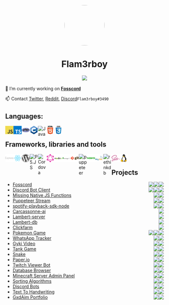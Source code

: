 <p align="center">    
    <img style="border-radius: 100px" width="128" height="128" src="https://user-images.githubusercontent.com/34555296/120018801-eda07a80-bfe7-11eb-8b73-bd245bfad998.png">
</p>
<h1 align="center">Flam3rboy</h1>

<p align="center">    
    <img src="https://github.com/Flam3rboy/Flam3rboy/blob/master/github-metrics.svg">
</p>

🔭 I’m currently working on **[Fosscord](https://github.com/fosscord/fosscord)**

📫 Contact [Twitter](https://twitter.com/Flam3rboy), [Reddit](https://www.reddit.com/user/flam3rboy), [Discord](https://discord.com/users/311129357362135041)``Flam3rboy#3490`` 

## Languages:

<p>
    <a href="https://wikipedia.org/wiki/JavaScript">
        <img align="left" alt="JavaScript" width="26px" src="https://raw.githubusercontent.com/github/explore/80688e429a7d4ef2fca1e82350fe8e3517d3494d/topics/javascript/javascript.png" />
    </a>
    <a href="https://www.typescriptlang.org/">
        <img align="left" alt="TypeScript" width="26px" src="https://github.com/github/explore/blob/main/topics/typescript/typescript.png?raw=true" />
    </a>
    <a href="https://www.php.net">
        <img align="left" alt="PHP" width="26px" src="https://github.com/github/explore/blob/main/topics/php/php.png?raw=true" />
    </a>
    <a href="https://wikipedia.org/wiki/C++">
        <img align="left" alt="C++" width="26px" src="https://github.com/github/explore/blob/main/topics/cpp/cpp.png?raw=true" />
    </a>
    <a href="https://www.java.com/">
        <img align="left" alt="Java" width="26px" src="https://icon-library.com/images/java-icon-images/java-icon-images-6.jpg" />
    </a>
    <a href="https://wikipedia.org/wiki/HTML">
        <img align="left" alt="HTML5" width="26px" src="https://raw.githubusercontent.com/github/explore/80688e429a7d4ef2fca1e82350fe8e3517d3494d/topics/html/html.png" />
    </a>
    <a href="https://en.wikipedia.org/wiki/CSS">
        <img align="left" alt="CSS3" width="26px" src="https://raw.githubusercontent.com/github/explore/80688e429a7d4ef2fca1e82350fe8e3517d3494d/topics/css/css.png" />
    </a>
</p>

<br />

## Frameworks, libraries and tools

<p>
    <a href="http://expressjs.com/">
        <img align="left" alt="Express.js" width="26px" src="https://github.com/github/explore/blob/main/topics/express/express.png?raw=true" />
    </a>
    <a href="http://reactjs.org/">
        <img align="left" alt="React" width="26px" src="https://raw.githubusercontent.com/github/explore/80688e429a7d4ef2fca1e82350fe8e3517d3494d/topics/react/react.png" />
    </a>
    <a href="http://wordpress.org/">
        <img align="left" alt="Wordpress" width="26px" src="https://github.com/github/explore/blob/main/topics/wordpress/wordpress.png?raw=true" />
    </a>
    <a href="http://p5js.org/">
        <img align="left" alt="P5.JS" width="26px" src="https://miro.medium.com/max/790/0*VBze2-2kX06fDv8A." />
    </a>
    <a href="https://cordova.apache.org/">
        <img align="left" alt="Cordova" width="26px" src="https://cordova.apache.org/static/img/cordova_bot.png" />
    </a>
    <a href="https://graphql.org/">
        <img align="left" alt="GraphQL" width="26px" src="https://raw.githubusercontent.com/github/explore/80688e429a7d4ef2fca1e82350fe8e3517d3494d/topics/graphql/graphql.png" />
    </a>
    <a href="https://nodejs.org/">
        <img align="left" alt="Node.js" width="26px" src="https://raw.githubusercontent.com/devicons/devicon/master/icons/nodejs/nodejs-original-wordmark.svg" />
    </a>
    <a href="https://www.mongodb.com/">
        <img align="left" alt="MongoDB" width="26px" src="https://raw.githubusercontent.com/github/explore/80688e429a7d4ef2fca1e82350fe8e3517d3494d/topics/mongodb/mongodb.png" />
    </a>
    <a href="https://github.com/flam3rboy">
        <img align="left" alt="Git" width="26px" src="https://raw.githubusercontent.com/github/explore/80688e429a7d4ef2fca1e82350fe8e3517d3494d/topics/git/git.png" />
    </a>
    <a href="https://pptr.dev/">
        <img align="left" alt="puppeteer" width="26px" src="https://www.vectorlogo.zone/logos/pptrdev/pptrdev-official.svg"  />
    </a>
    <a href="https://www.nginx.com/">
        <img align="left" alt="nginx" width="26px" src="https://raw.githubusercontent.com/devicons/devicon/master/icons/nginx/nginx-original.svg"  />
    </a>
    <a href="https://www.mysql.com/de/">
        <img align="left" alt="mysql" width="26px" src="https://raw.githubusercontent.com/devicons/devicon/master/icons/mysql/mysql-original-wordmark.svg"  />
    </a>
    <a href="https://rethinkdb.com/">
        <img align="left" alt="rethinkdb" width="26px" src="https://landscape.cncf.io/logos/rethink-db.svg"  />
    </a>
    <a href="https://sass-lang.com/">
        <img align="left" alt="Sass" width="26px" src="https://raw.githubusercontent.com/github/explore/80688e429a7d4ef2fca1e82350fe8e3517d3494d/topics/sass/sass.png" />
    </a>
    <a href="https://www.linux.org/">
        <img align="left" alt="Linux" width="26px" src="https://github.com/github/explore/blob/main/topics/linux/linux.png?raw=true" />
    </a>
</p>

<br/>

<p>
<h2>Projects</h2>
</p>

<ul>
	<li>
		<a href="https://github.com/fosscord/fosscord">Fosscord
		<img align="right" src="https://img.shields.io/opencollective/all/fosscord">
		<img align="right" src="https://img.shields.io/github/contributors/fosscord/fosscord">
		<img align="right" src="https://img.shields.io/github/stars/fosscord/fosscord">
		</a>
	</li>
	<li>
		<a href="https://github.com/Flam3rboy/discord-bot-client">
			Discord Bot Client
			<img align="right" src="https://img.shields.io/github/languages/top/flam3rboy/discord-bot-client?color=e34c25">
			<img align="right" src="https://img.shields.io/github/downloads/flam3rboy/discord-bot-client/total">
			<img align="right" src="https://img.shields.io/github/stars/Flam3rboy/discord-bot-client">
		</a>
	</li>
	<li>
		<a href="https://github.com/Flam3rboy/missing-native-JS-functions">
		Missing Native JS Functions
		</a>
		<a href="https://www.npmjs.com/package/missing-native-js-functions">
		<img align="right" src="https://img.shields.io/github/languages/top/flam3rboy/missing-native-JS-functions?color=2d7389">
		<img align="right" src="https://img.shields.io/npm/dt/missing-native-js-functions">
		</a>
	</li>
	<li>
		<a href="https://github.com/Flam3rboy/puppeteer-stream">
		Puppeteer Stream
		</a>
		<a href="https://www.npmjs.com/package/puppeteer-stream">
		<img align="right" src="https://img.shields.io/github/languages/top/flam3rboy/puppeteer-stream?color=2d7389">
		<img align="right" src="https://img.shields.io/npm/dt/puppeteer-stream">
		</a>
	</li>
	<li>
		<a href="https://github.com/Flam3rboy/spotify-playback-sdk-node">
		spotify-playback-sdk-node
		</a>
		<a href="https://www.npmjs.com/package/spotify-playback-sdk-node">
		<img align="right" src="https://img.shields.io/github/languages/top/flam3rboy/spotify-playback-sdk-node?color=2d7389">
		<img align="right" src="https://img.shields.io/npm/dt/spotify-playback-sdk-node">
		</a>
	</li>
	<li>
		<a href="https://github.com/Flam3rboy/carcassonne-ai">
		Carcassonne-ai
		<img align="right" src="https://img.shields.io/github/languages/top/flam3rboy/carcassonne-ai?color=2d7389">
		</a>
	</li>
	<li>
		<a href="https://github.com/Flam3rboy/Lambert-server">
		Lambert-server
		<img align="right" src="https://img.shields.io/github/languages/top/flam3rboy/lambert-server?color=2d7389">
		</a>
	</li>
	<li>
		<a href="https://github.com/Flam3rboy/Lambert-db">
		Lambert-db
		<img align="right" src="https://img.shields.io/github/languages/top/flam3rboy/lambert-db?color=2d7389">
		</a>
	</li>
	<li>
		<a href="https://github.com/Flam3rboy/clickfarm">
		Clickfarm
		<img align="right" src="https://img.shields.io/github/languages/top/flam3rboy/clickfarm?color=2d7389">
		</a>
	</li>
	<li>
		<a href="https://github.com/Flam3rboy/PokemonGame">Pokemon Game
		<img align="right" src="https://img.shields.io/github/languages/top/flam3rboy/pokemongame?color=b0721a">
		<img align="right" src="https://img.shields.io/badge/archived-5c5c5c">
		<img align="right" src="https://img.shields.io/github/contributors/flam3rboy/pokemongame">
		</a>
	</li>
	<li>
		<a href="https://github.com/Flam3rboy/whatsapp-tracker">
		WhatsApp Tracker
		<img align="right" src="https://img.shields.io/github/languages/top/flam3rboy/whatsapp-tracker?color=2d7389">
		<img align="right" src="https://img.shields.io/badge/archived-5c5c5c">
		</a>
	</li>
	<li>
		<a href="https://github.com/Flam3rboy/gykivideo">
		Gyki Video
		<img align="right" src="https://img.shields.io/github/languages/top/flam3rboy/gykivideo?color=f0e05a">
		<img align="right" src="https://img.shields.io/badge/archived-5c5c5c">
		</a>
	</li>
	<li>
		<a href="https://github.com/Flam3rboy/TankGame">
		Tank Game
		<img align="right" src="https://img.shields.io/github/languages/top/flam3rboy/TankGame?color=f0e05a">
		<img align="right" src="https://img.shields.io/badge/archived-5c5c5c">
		</a>
	</li>
	<li>
		<a href="https://github.com/Flam3rboy/snake">
		Snake
		<img align="right" src="https://img.shields.io/github/languages/top/flam3rboy/snake?color=f44b7d">
		<img align="right" src="https://img.shields.io/badge/archived-5c5c5c">
		</a>
	</li>
	<li>
		<a href="https://github.com/Flam3rboy/paper.io">
		Paper.io
		<img align="right" src="https://img.shields.io/github/languages/top/flam3rboy/paper.io?color=f44b7d">
		<img align="right" src="https://img.shields.io/badge/archived-5c5c5c">
		</a>
	</li>
	<li>
		<a href="https://github.com/Flam3rboy/twitch-viewer-bot">
		Twitch Viewer Bot
		<img align="right" src="https://img.shields.io/github/languages/top/flam3rboy/twitch-viewer-bot?color=f0e05a">
		<img align="right" src="https://img.shields.io/badge/archived-5c5c5c">
		</a>
	</li>
	<li>
		<a href="https://github.com/Flam3rboy/Database-Browser">
		Database Browser
		<img align="right" src="https://img.shields.io/github/languages/top/flam3rboy/database-browser?color=f0e05a">
		<img align="right" src="https://img.shields.io/badge/archived-5c5c5c">
		</a>
	</li>
	<li>
		<a href="https://github.com/Flam3rboy/minecraft-server-admin-panel">
		Minecraft Server Admin Panel
		<img align="right" src="https://img.shields.io/github/languages/top/flam3rboy/minecraft-server-admin-panel?color=4f5d95">
		<img align="right" src="https://img.shields.io/badge/archived-5c5c5c">
		</a>
	</li>
	<li>
		<a href="https://github.com/Flam3rboy/sorting-algorithms">
		Sorting Algorithms
		<img align="right" src="https://img.shields.io/github/languages/top/flam3rboy/sorting-algorithms?color=f44b7d">
		<img align="right" src="https://img.shields.io/badge/archived-5c5c5c">
		</a>
	</li>
	<li>
		<a href="https://github.com/Flam3rboy/discord-bots">
		Discord Bots
		<img align="right" src="https://img.shields.io/github/languages/top/flam3rboy/discord-bots?color=f0e05a">
		<img align="right" src="https://img.shields.io/badge/archived-5c5c5c">
		</a>
	</li>
	<li>
		<a href="https://github.com/Flam3rboy/text-to-handwriting">
		Text To Handwriting
		<img align="right" src="https://img.shields.io/github/languages/top/flam3rboy/text-to-handwriting?color=f44b7d">
		<img align="right" src="https://img.shields.io/badge/archived-5c5c5c">
		</a>
	</li>
	<li>
		<a href="https://github.com/Flam3rboy/GxdAim">
		GxdAim Portfolio
		<img align="right" src="https://img.shields.io/github/languages/top/flam3rboy/GxdAim?color=c6538c">
		<img align="right" src="https://img.shields.io/badge/archived-5c5c5c">
		</a>
	</li>
</ul>
